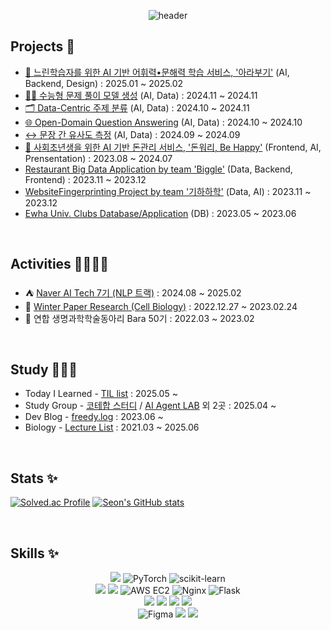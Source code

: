 <div align="center">
  
![header](https://capsule-render.vercel.app/api?type=Waving&text=seon&color=gradient&customColorList=3&fontColor=Ffffff&height=250&fontAlignY=40&animation=fadeIn&fontSize=60)
</div>




## Projects 🫧

- [🐢 느린학습자를 위한 AI 기반 어휘력•문해력 학습 서비스, '아라부기'](https://github.com/boostcampaitech7/level4-nlp-finalproject-hackathon-nlp-04-lv3) (AI, Backend, Design) : 2025.01 ~ 2025.02
- [✍🏻 수능형 문제 풀이 모델 생성](https://github.com/boostcampaitech7/level2-nlp-generationfornlp-nlp-04-lv3.git) (AI, Data) : 2024.11 ~ 2024.11
- [🗂️ Data-Centric 주제 분류](https://github.com/boostcampaitech7/level2-nlp-datacentric-nlp-11.git) (AI, Data) : 2024.10 ~ 2024.11
- [🌐 Open-Domain Question Answering](https://github.com/boostcampaitech7/level2-mrc-nlp-11.git) (AI, Data) : 2024.10 ~ 2024.10
- [↔️ 문장 간 유사도 측정](https://github.com/boostcampaitech7/level1-semantictextsimilarity-nlp-11) (AI, Data) : 2024.09 ~ 2024.09
- [🐖 사회초년생을 위한 AI 기반 돈관리 서비스, '돈워리, Be Happy'](https://github.com/seon03/2023_DontWorry) (Frontend, AI, Prensentation) : 2023.08 ~ 2024.07
- [Restaurant Big Data Application by team 'Biggle'](https://github.com/seon03/RestaurantBigDataApp) (Data, Backend, Frontend) : 2023.11 ~ 2023.12
- [WebsiteFingerprinting Project by team '기하하학'](https://github.com/seon03/WebsiteFingerprinting) (Data, AI) : 2023.11 ~ 2023.12
- [Ewha Univ. Clubs Database/Application](https://github.com/DB-2023) (DB) : 2023.05 ~ 2023.06

<br>

## Activities 🏄🏻‍♀️🌊

- ⛺ [Naver AI Tech 7기 (NLP 트랙)](https://github.com/orgs/boostcampaitech7/teams/nlp-04-lv3/repositories) : 2024.08 ~ 2025.02
- 🔬 [Winter Paper Research (Cell Biology)](https://drive.google.com/file/d/1nXpveTPVfVmDMm59-gHOWP11XOAgsVUi/view?usp=sharing) : 2022.12.27 ~ 2023.02.24
- 🌿 연합 생명과학학술동아리 Bara 50기 : 2022.03 ~ 2023.02

<br>

## Study 👩🏻‍💻

- Today I Learned - [TIL list](https://github.com/seon03/TIL) : 2025.05 ~ 
- Study Group - [코테합 스터디]() / [AI Agent LAB](https://modulabs.co.kr/community/momos/284/feeds) 외 2곳 : 2025.04 ~ 
- Dev Blog - [freedy.log](https://velog.io/@freedy/posts) : 2023.06 ~ 
- Biology - [Lecture List](https://gentle-food-97b.notion.site/24bbe7ae30274da0bda9d54ccf78c151?v=4782530d3f9c4ba8bbf84c5aae680091&source=copy_link) : 2021.03 ~ 2025.06

<br>

## Stats ✨

[![Solved.ac Profile](http://mazassumnida.wtf/api/v2/generate_badge?boj=airline333)](https://solved.ac/airline333/) [![Seon's GitHub stats](https://github-readme-stats.vercel.app/api?username=seon03&hide=stars&theme=tokyonight)](https://github.com/seon03/github-readme-stats)

<br>

## Skills ✨

<div align="center">
<img src="https://img.shields.io/badge/python-3776AB?style=for-the-badge&logo=python&logoColor=white">
<img alt="PyTorch" src="https://img.shields.io/badge/PyTorch-%23EE4C2C.svg?style=for-the-badge&logo=PyTorch&logoColor=white" />
<img alt="scikit-learn" src="https://img.shields.io/badge/scikit--learn-%23F7931E.svg?style=for-the-badge&logo=scikit-learn&logoColor=white" />

<br>

<img src="https://img.shields.io/badge/MySQL-4479A1?style=for-the-badge&logo=MySQL&logoColor=white">
<img src="https://img.shields.io/badge/FastAPI-4479A1?style=for-the-badge&logo=FastAPI&logoColor=white">
<img alt="AWS EC2" src ="https://img.shields.io/badge/AWS EC2-FF9900.svg?&style=for-the-badge&logo=AWSEC2&logoColor=white"/>
<img alt="Nginx" src="https://img.shields.io/badge/nginx-%23009639.svg?style=for-the-badge&logo=nginx&logoColor=white" />
<img alt="Flask" src ="https://img.shields.io/badge/Flask-000000.svg?&style=for-the-badge&logo=Flask&logoColor=white"/>

<br>
<img src="https://img.shields.io/badge/react-61DAFB?style=for-the-badge&logo=react&logoColor=black">
<img src="https://img.shields.io/badge/html5-E34F26?style=for-the-badge&logo=html5&logoColor=white"> 
<img src="https://img.shields.io/badge/css-1572B6?style=for-the-badge&logo=css3&logoColor=white"> 
<img src="https://img.shields.io/badge/javascript-F7DF1E?style=for-the-badge&logo=javascript&logoColor=black">

<br>
<img alt="Figma" src="https://img.shields.io/badge/figma-%23F24E1E.svg?style=for-the-badge&logo=figma&logoColor=white" />
<img src="https://img.shields.io/badge/Eclipse-2C2255?style=for-the-badge&logo=Eclipse%20IDE&logoColor=white">
<img src="https://img.shields.io/badge/github-181717?style=for-the-badge&logo=github&logoColor=white">
</div>
